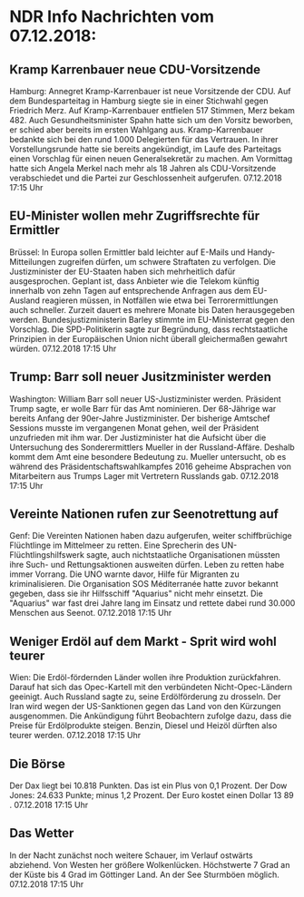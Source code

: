 # NDR Info Nachrichten vom 07.12.2018:


## Kramp Karrenbauer neue CDU-Vorsitzende
Hamburg: Annegret Kramp-Karrenbauer ist neue Vorsitzende der CDU. Auf dem Bundesparteitag in Hamburg siegte sie in einer Stichwahl gegen Friedrich Merz. Auf Kramp-Karrenbauer entfielen 517 Stimmen, Merz bekam 482. Auch Gesundheitsminister Spahn hatte sich um den Vorsitz beworben, er schied aber bereits im ersten Wahlgang aus. Kramp-Karrenbauer bedankte sich bei den rund 1.000 Delegierten für das Vertrauen. In ihrer Vorstellungsrunde hatte sie bereits angekündigt, im Laufe des Parteitags einen Vorschlag für einen neuen Generalsekretär zu machen. Am Vormittag hatte sich Angela Merkel nach mehr als 18 Jahren als CDU-Vorsitzende verabschiedet und die Partei zur Geschlossenheit aufgerufen. 07.12.2018 17:15 Uhr 

## EU-Minister wollen mehr Zugriffsrechte für Ermittler
Brüssel: In Europa sollen Ermittler bald leichter auf E-Mails und Handy-Mitteilungen zugreifen dürfen, um schwere Straftaten zu verfolgen. Die Justizminister der EU-Staaten haben sich mehrheitlich dafür ausgesprochen. Geplant ist, dass Anbieter wie die Telekom künftig innerhalb von zehn Tagen auf entsprechende Anfragen aus dem EU-Ausland reagieren müssen, in Notfällen wie etwa bei Terrorermittlungen auch schneller. Zurzeit dauert es mehrere Monate bis Daten herausgegeben werden. Bundesjustizministerin Barley stimmte im EU-Ministerrat gegen den Vorschlag. Die SPD-Politikerin sagte zur Begründung, dass rechtstaatliche Prinzipien in der Europäischen Union nicht überall gleichermaßen gewahrt würden. 07.12.2018 17:15 Uhr 

## Trump: Barr soll neuer Jusitzminister werden
Washington: 			 William Barr soll neuer US-Justizminister werden. Präsident Trump sagte, er wolle Barr für das Amt nominieren. Der 68-Jährige war bereits Anfang der 90er-Jahre Justizminister. Der bisherige Amtschef Sessions musste im vergangenen Monat gehen, weil der Präsident unzufrieden mit ihm war. Der Justizminister hat die Aufsicht über die Untersuchung des Sonderermittlers Mueller in der Russland-Affäre. Deshalb kommt dem Amt eine besondere Bedeutung zu. Mueller untersucht, ob es während des Präsidentschaftswahlkampfes 2016 geheime Absprachen von Mitarbeitern aus Trumps Lager mit Vertretern Russlands gab. 07.12.2018 17:15 Uhr 

## Vereinte Nationen rufen zur Seenotrettung auf
Genf: Die Vereinten Nationen haben dazu aufgerufen, weiter schiffbrüchige Flüchtlinge im Mittelmeer zu retten. Eine Sprecherin des UN-Flüchtlingshilfswerk sagte, auch nichtstaatliche Organisationen müssten ihre Such- und Rettungsaktionen ausweiten dürfen. Leben zu retten habe immer Vorrang. Die UNO warnte davor, Hilfe für Migranten zu kriminalisieren. Die Organisation SOS Méditerranée hatte zuvor bekannt gegeben, dass sie ihr Hilfsschiff "Aquarius" nicht mehr einsetzt. Die "Aquarius" war fast drei Jahre lang im Einsatz und rettete dabei rund 30.000 Menschen aus Seenot. 07.12.2018 17:15 Uhr 

## Weniger Erdöl auf dem Markt - Sprit wird wohl teurer
Wien: Die Erdöl-fördernden Länder wollen ihre Produktion zurückfahren. Darauf hat sich das Opec-Kartell mit den verbündeten Nicht-Opec-Ländern geeinigt. Auch Russland sagte zu, seine Erdölförderung zu drosseln. Der Iran wird wegen der US-Sanktionen gegen das Land von den Kürzungen ausgenommen. Die Ankündigung führt Beobachtern zufolge dazu, dass die Preise für Erdölprodukte steigen. Benzin, Diesel und Heizöl dürften also teurer werden. 07.12.2018 17:15 Uhr 

## Die Börse
Der Dax liegt bei  10.818  Punkten. Das ist ein Plus von  0,1  Prozent. Der Dow Jones:  24.633  Punkte; minus  1,2  Prozent. Der Euro kostet einen Dollar  13 89 . 07.12.2018 17:15 Uhr 

## Das Wetter
In der Nacht zunächst noch weitere Schauer, im Verlauf ostwärts abziehend. Von Westen her größere Wolkenlücken. Höchstwerte 7 Grad an der Küste bis 4 Grad im Göttinger Land. An der See Sturmböen möglich. 07.12.2018 17:15 Uhr 
